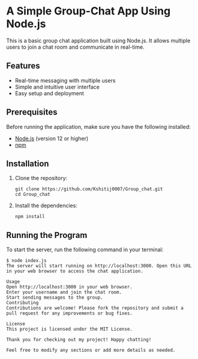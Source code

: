 # A Simple Group-Chat App Using Node.js

This is a basic group chat application built using Node.js. It allows multiple users to join a chat room and communicate in real-time.

## Features

- Real-time messaging with multiple users
- Simple and intuitive user interface
- Easy setup and deployment

## Prerequisites

Before running the application, make sure you have the following installed:

- [Node.js](https://nodejs.org/) (version 12 or higher)
- [npm](https://www.npmjs.com/)

## Installation

1. Clone the repository:

    ```shell
    git clone https://github.com/Kshitij0007/Group_chat.git
    cd Group_chat
    ```

2. Install the dependencies:

    ```shell
    npm install
    ```

## Running the Program

To start the server, run the following command in your terminal:

```shell
$ node index.js
The server will start running on http://localhost:3000. Open this URL in your web browser to access the chat application.

Usage
Open http://localhost:3000 in your web browser.
Enter your username and join the chat room.
Start sending messages to the group.
Contributing
Contributions are welcome! Please fork the repository and submit a pull request for any improvements or bug fixes.

License
This project is licensed under the MIT License.

Thank you for checking out my project! Happy chatting!

Feel free to modify any sections or add more details as needed.

